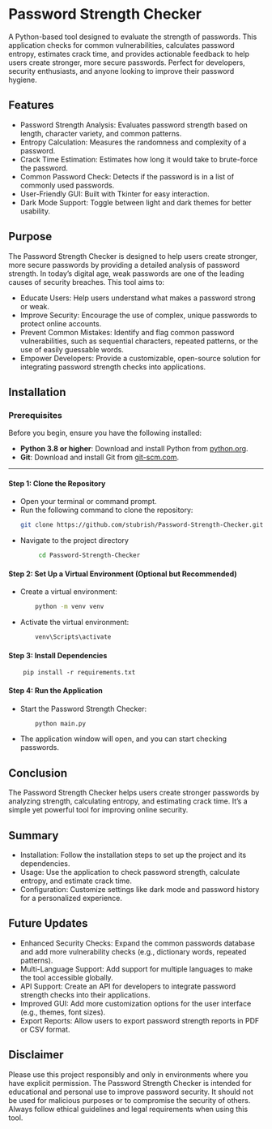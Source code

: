 
# Password Strength Checker

A Python-based tool designed to evaluate the strength of passwords. This application checks for common vulnerabilities, calculates password entropy, estimates crack time, and provides actionable feedback to help users create stronger, more secure passwords. Perfect for developers, security enthusiasts, and anyone looking to improve their password hygiene.


## Features

- Password Strength Analysis: Evaluates password strength based on length, character variety, and common patterns.
- Entropy Calculation: Measures the randomness and complexity of a password.
- Crack Time Estimation: Estimates how long it would take to brute-force the password.
- Common Password Check: Detects if the password is in a list of commonly used passwords.
- User-Friendly GUI: Built with Tkinter for easy interaction.
- Dark Mode Support: Toggle between light and dark themes for better usability.


## Purpose
The Password Strength Checker is designed to help users create stronger, more secure passwords by providing a detailed analysis of password strength. In today’s digital age, weak passwords are one of the leading causes of security breaches. This tool aims to:

- Educate Users: Help users understand what makes a password strong or weak.
- Improve Security: Encourage the use of complex, unique passwords to protect online accounts.
- Prevent Common Mistakes: Identify and flag common password vulnerabilities, such as sequential characters, repeated patterns, or the use of easily guessable words.
- Empower Developers: Provide a customizable, open-source solution for integrating password strength checks into applications.
## Installation

### Prerequisites
Before you begin, ensure you have the following installed:
- **Python 3.8 or higher**: Download and install Python from [python.org](https://www.python.org/).
- **Git**: Download and install Git from [git-scm.com](https://git-scm.com/).

---

#### Step 1: Clone the Repository
- Open your terminal or command prompt.
- Run the following command to clone the repository:
   ```bash
   git clone https://github.com/stubrish/Password-Strength-Checker.git
   ```
- Navigate to the project directory
   ``` bash
        cd Password-Strength-Checker
   ```
#### Step 2: Set Up a Virtual Environment (Optional but Recommended)
- Create a virtual environment:
    ``` bash
        python -m venv venv
- Activate the virtual environment:
    ``` bash
        venv\Scripts\activate
    ```
#### Step 3: Install Dependencies
        pip install -r requirements.txt
    
#### Step 4: Run the Application
- Start the Password Strength Checker:
    ``` bash
        python main.py
    ```
- The application window will open, and you can start checking passwords.
## Conclusion
The Password Strength Checker helps users create stronger passwords by analyzing strength, calculating entropy, and estimating crack time. It’s a simple yet powerful tool for improving online security.
## Summary
- Installation: Follow the installation steps to set up the project and its dependencies.
- Usage: Use the application to check password strength, calculate entropy, and estimate crack time.
- Configuration: Customize settings like dark mode and password history for a personalized experience.
## Future Updates
- Enhanced Security Checks: Expand the common passwords database and add more vulnerability checks (e.g., dictionary words, repeated patterns).
- Multi-Language Support: Add support for multiple languages to make the tool accessible globally.
- API Support: Create an API for developers to integrate password strength checks into their applications.
- Improved GUI: Add more customization options for the user interface (e.g., themes, font sizes).
- Export Reports: Allow users to export password strength reports in PDF or CSV format.
## Disclaimer
Please use this project responsibly and only in environments where you have explicit permission. The Password Strength Checker is intended for educational and personal use to improve password security. It should not be used for malicious purposes or to compromise the security of others. Always follow ethical guidelines and legal requirements when using this tool.
